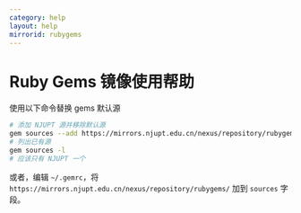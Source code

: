 ```yaml
---
category: help
layout: help
mirrorid: rubygems
---
```


# Ruby Gems 镜像使用帮助

使用以下命令替换 gems 默认源

```bash
# 添加 NJUPT 源并移除默认源
gem sources --add https://mirrors.njupt.edu.cn/nexus/repository/rubygems/ --remove https://rubygems.org/
# 列出已有源
gem sources -l
# 应该只有 NJUPT 一个
```

或者，编辑 `~/.gemrc`，将 `https://mirrors.njupt.edu.cn/nexus/repository/rubygems/` 加到 `sources` 字段。
